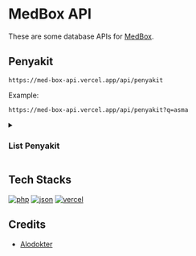 # MedBox API
These are some database APIs for <a href="https://github.com/Sei-malvagio/MedBox" target="_blank">MedBox</a>.

## Penyakit
```
https://med-box-api.vercel.app/api/penyakit
```
Example:
```
https://med-box-api.vercel.app/api/penyakit?q=asma
```

<details>
<summary><h3>List Penyakit</h3></summary>
1. Batuk<br>
2. Pilek<br>
3. Diare<br>
4. Demam<br>
5. Sakit kepala<br>
6. Nyeri perut<br>
7. Mual<br>
8. Muntah<br>
9. Sembelit<br>
10. Alergi<br>
11. Gatal-gatal<br>
12. Ruam<br>
13. Infeksi kulit<br>
14. Infeksi saluran kemih (ISK)<br>
15. Infeksi telinga<br>
16. Influenza<br>
17. Asma<br>
18. Hipertensi (tekanan darah tinggi)<br>
19. Diabetes melitus<br>
20. Gangguan kecemasan<br>
21. Tuberkulosis (TBC)<br>
22. Flu<br>
23. Asma<br>
24. Hipertensi (tekanan darah tinggi)<br>
25. Gangguan Cemas<br>
26. Karies Gigi<br>
27. Obesitas<br>
28. Gagal Ginjal<br>
29. Stroke<br>
30. Hepatitis<br>
31. Diabetes<br>
32. Kanker Paru-paru<br>
33. HIV/AIDS<br>
34. Osteoporosis<br>
35. Demam Berdarah Dengue (DBD)<br>
36. SARS (Sindrom Pernapasan Akut Parah)<br>
37. Malaria<br>
38. Kusta<br>
39. Gagal Jantung<br>
40. Rubella<br>
41. Infeksi Cacing<br>
42. Thalasemia<br>
43. Hemofilia<br>
44. Leukemia<br>
45. Autisme<br>
46. Gangguan Defisit Perhatian dan Hiperaktivitas (ADHD)<br>
47. Gangguan Pencernaan<br>
48. Gastritis<br>
49. Ulkus Peptikum<br>
50. Irritable Bowel Syndrome (IBS)<br>
51. Penyakit Celiac<br>
52. Batu Empedu<br>
53. Pankreatitis<br>
54. Kanker Usus Besar<br>
55. Cedera<br>
56. Luka Bakar<br>
57. Fraktur<br>
58. Dislokasi<br>
59. Keracunan<br>
60. Katarak<br>
61. Penyakit Meniere<br>
62. Polip Hidung<br>
63. Sinusitis<br>
64. Vertigo<br>
65. Migrain<br>
66. Infeksi Saluran Pernapasan Atas (ISPA)<br>
67. Penyakit Jantung Bawaan (PJB)<br>
68. Gangguan Pendengaran<br>
69. Gangguan Penglihatan<br>
70. Rematik<br>
71. Osteoartritis<br>
72. Penyakit Autoimun<br>
73. Lupus<br>
74. Rheumatoid Arthritis (RA)<br>
75. Psoriasis<br>
76. Multiple Sclerosis (MS)<br>
77. Scleroderma<br>
78. Penyakit Crohn<br>
79. Kolitis Ulseratif<br>
80. Endometriosis<br>
81. Miom Uteri<br>
82. Kanker Serviks<br>
83. Kanker Ovarium<br>
84. Kanker Rahim<br>
85. Infertilitas<br>
86. Gangguan Ereksi<br>
87. Premature Ejakulasi<br>
88. Epididimitis<br>
89. Orchitis<br>
90. Prostatitis<br>
91. Batu Ginjal<br>
92. Nefritis<br>
93. Gagal Jantung<br>
94. Penyakit Arteri Koroner (PAK)<br>
95. Aterosklerosis<br>
96. Kardiomiopati<br>
97. Aritmia Jantung<br>
98. Varises<br>
99. Tromboflebitis<br>
100. Depresi<br>
</details>

## Tech Stacks
<a href='https://php.net' target="_blank"><img alt='php' src='https://img.shields.io/badge/PHP-100000?style=flat-square&logo=php&logoColor=FFFFFF&labelColor=777BB4&color=777BB4'/></a>
<a href='https://json.org' target="_blank"><img alt='json' src='https://img.shields.io/badge/JSON-100000?style=flat-square&logo=json&logoColor=FFFFFF&labelColor=000000&color=000000'/></a>
<a href='https://vercel.com' target="_blank"><img alt='vercel' src='https://img.shields.io/badge/Vercel-100000?style=flat-square&logo=vercel&logoColor=FFFFFF&labelColor=000000&color=000000'/></a>

## Credits
- <a href="https://alodokter.com/" target="_blank">Alodokter</a>

